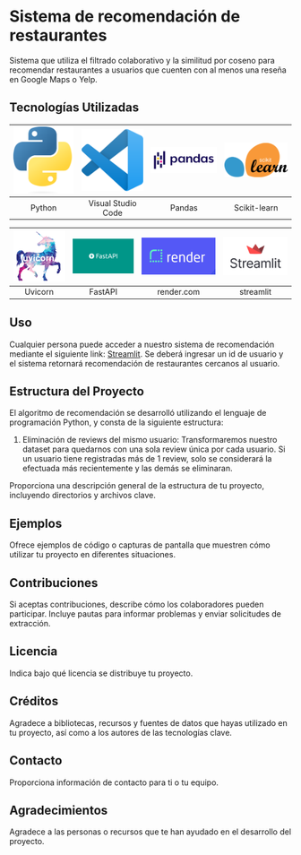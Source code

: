 # Sistema de recomendación de restaurantes

Sistema que utiliza el filtrado colaborativo y la similitud por coseno para recomendar restaurantes a usuarios que cuenten con al menos una
reseña en Google Maps o Yelp.

## Tecnologías Utilizadas

| ![Imagen 1](https://github.com/hernandroz/testeo13ago2023/blob/main/imagenes_readme/Python-logo-notext.png) | ![Imagen 2](https://github.com/hernandroz/testeo13ago2023/blob/main/imagenes_readme/Visual_Studio_Code_1.35_icon.svg.png) | ![Imagen 3](https://github.com/hernandroz/testeo13ago2023/blob/main/imagenes_readme/Pandas_logo.svg.png) | ![Imagen 4](https://github.com/hernandroz/testeo13ago2023/blob/main/imagenes_readme/2560px-Scikit_learn_logo_small.svg.png) 
|:-----------------------:|:-----------------------:|:-----------------------:|:-----------------------:|
|    Python        |    Visual Studio Code        |    Pandas        |    Scikit-learn        

| ![Imagen 4](https://github.com/hernandroz/testeo13ago2023/blob/main/imagenes_readme/uvicorn.png) | ![Imagen 5](https://github.com/hernandroz/testeo13ago2023/blob/main/imagenes_readme/1_UQpQJjVtSuUFxXmb64hqYw.png) | ![Imagen 6](https://github.com/hernandroz/testeo13ago2023/blob/main/imagenes_readme/MRd3wYu7.png) | ![Imagen 7](https://github.com/hernandroz/testeo13ago2023/blob/main/imagenes_readme/image27_frqkzv.png) |
|:-----------------------:|:-----------------------:|:-----------------------:|:-----------------------:|
|    Uvicorn        |    FastAPI        |    render.com        |    streamlit        


## Uso

Cualquier persona puede acceder a nuestro sistema de recomendación mediante el siguiente link: [Streamlit](https://streamlit.io/).
Se deberá ingresar un id de usuario y el sistema retornará recomendación de restaurantes cercanos al usuario.

## Estructura del Proyecto

El algoritmo de recomendación se desarrolló utilizando el lenguaje de programación Python, y consta de la siguiente estructura:

1. Eliminación de reviews del mismo usuario: Transformaremos nuestro dataset para quedarnos con una sola review única por cada usuario.
Si un usuario tiene registradas más de 1 review, solo se considerará la efectuada más recientemente y las demás se eliminaran.

Proporciona una descripción general de la estructura de tu proyecto, incluyendo directorios y archivos clave.

## Ejemplos

Ofrece ejemplos de código o capturas de pantalla que muestren cómo utilizar tu proyecto en diferentes situaciones.

## Contribuciones

Si aceptas contribuciones, describe cómo los colaboradores pueden participar. Incluye pautas para informar problemas y enviar solicitudes de extracción.

## Licencia

Indica bajo qué licencia se distribuye tu proyecto.

## Créditos

Agradece a bibliotecas, recursos y fuentes de datos que hayas utilizado en tu proyecto, así como a los autores de las tecnologías clave.

## Contacto

Proporciona información de contacto para ti o tu equipo.

## Agradecimientos

Agradece a las personas o recursos que te han ayudado en el desarrollo del proyecto.

